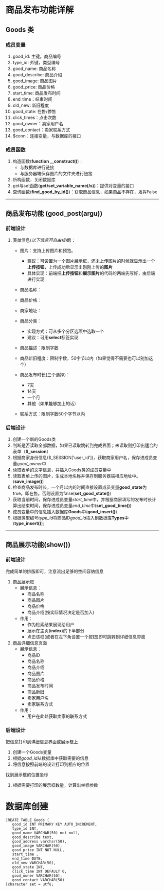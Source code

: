 # 商品发布功能详解

<!-- ## Types 类

### 成员变量

1. type_id：类型编号
2. type_name：类型名称
3. good_id：商品编号
4. $conn：连接变量，与数据库的接口

### 成员函数

1. 构造函数(**function __construct()**):
   * 与数据库进行连接 $**conn**
2. get/set函数：提供对变量的接口 -->

## Goods 类

### 成员变量

1. good_id: 主键，商品编号
2. type_id: 外键，类型编号
3. good_name: 商品名称
4. good_describe: 商品介绍
5. good_image: 商品图片
6. good_price: 商品价格
7. start_time: 商品发布时间
8. end_time：结束时间
9. old_new: 新旧程度
10. good_state: 在售/停售
11. click_times：点击次数
12. good_owner：卖家用户名
13. good_contact：卖家联系方式
14. $conn：连接变量，与数据库的接口

### 成员函数

1. 构造函数(**function __construct()**)：
   * 与数据库进行链接  
   * 与服务器端保存图片的文件夹进行链接
2. 析构函数，关闭数据库
3. get与set函数(**get/set_variable_name(/s)**)：提供对变量的接口
4. 查询函数(**find_good_by_id()**)：获取商品信息，如果商品不存在，发挥False

---

## 商品发布功能 (**good_post(argu)**)

### 前端设计

1. 表单信息(*以下信息可自由排版*)：
    * 图片：支持上传图片和预览。
      * 建议：可设置为一个图片展示框，还未上传图片的时候就显示出一个**上传按钮**，上传成功后显示出刚刚上传的**图片**
      * 具体实现：前端把**上传按钮**和**展示图片**的代码的两端先写好，由后端进行实现

    * 商品名称：
    * 商品价格：
    * 商家地址：
    * 商品分类：
      * 实现方式：可从多个分区选项中选取一个
      * 建议：可用**select**标签实现
    * 商品描述：限制字数
    * 商品新旧程度：限制字数，50字节以内（如果觉得不需要也可以别加这个）
    * 商品发布时长(三个选择)：
      * 7天
      * 14天
      * 一个月
      * 其他（如果能够加上的话）
    * 联系方式：限制字数50个字节以内

### 后端设计

   1. 创建一个新的Goods类
   2. 判断是否读取全部数据，如果已读取跳转到完成界面；未读取则打印出适合的表单（**$_session**）
   3. 根据商家身份信息($_SESSION['user_id'])，获取商家用户名，保存进成员变量*good_owner*中
   4. 读取表单的文字信息，并插入Goods类的成员变量中
   5. 读取表单上传的图片，生成本地名称并保存到服务器端相应地址中。(**save_image()**)
   6. 检查商品发布时长，一个月以内的时间直接设置成员变量**good_state**为true，即在售。否则设置为false(**set_good_state()**)
   7. 获取当前时间，保存进成员变量*start_time*中，并根据商家填写的发布时长计算出结束时间，保存进成员变量*end_time*中(**set_good_time()**)
   8. 成员变量中的信息插入数据库**Goods**中(**good_insert()**)
   9. 根据类型编号*type_id*将商品ID*good_id*插入到数据库**Types**中(**type_insert()**);

---

## 商品展示功能(show())

### 前端设计

完成简单的排版即可，注意流出足够的空间容纳信息

1. 商品展示框
   * 展示信息：
     * 商品名称
     * 商品图片
     * 商品价格
     * 商品介绍(按实际情况决定是否加入)
   * 作用：
     * 作为检索结果展现给用户
     * 展示在主页(**index**)的下半部分
     * 点击该框(或者在左下角设置一个按钮)即可跳转到详细信息界面
2. 商品详细信息页面
   * 展示信息：
     * 商品ID
     * 商品名称
     * 商品介绍
     * 商品图片
     * 商品价格
     * 商品发布时间
     * 商品新旧
     * 卖家用户名
     * 卖家联系方式
   * 作用：
     * 用户在此处获取卖家的联系方式

### 后端设计

把信息打印到详细信息界面或展示框上

1. 创建一个Goods变量
2. 根据*good_id*从数据库中获取需要的信息
3. 将信息按照前端的设计打印到相应的位置

找到展示框的位置坐标

1. 根据需要打印的展示框数量，计算出坐标参数

# 数据库创建

~~~ Goods库
CREATE TABLE Goods (
   good_id INT PRIMARY KEY AUTO_INCREMENT,
   type_id INT,
   good_name VARCHAR(50) not null,
   good_describe text,
   good_address varchar(50),
   good_image VARCHAR(50),
   good_price INT NOT NULL,
   start_time ,
   end_time DATE,
   old_new VARCHAR(50),
   good_state INT,
   click_time INT DEFAULT 0,
   good_owner VARCHAR(50),
   good_contact VARCHAR(50)
)character set = utf8;
~~~